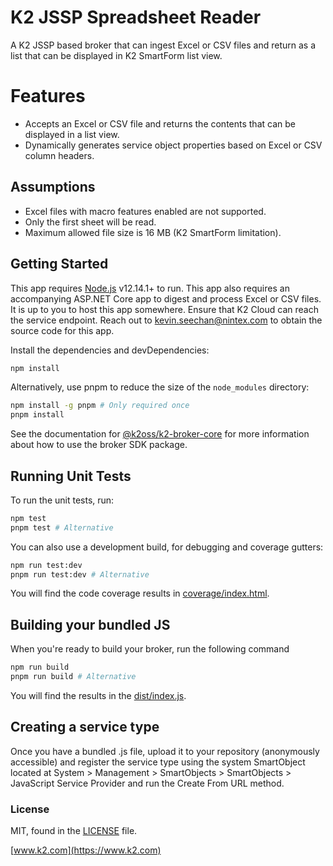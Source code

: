 # K2 JSSP Spreadsheet Reader

A K2 JSSP based broker that can ingest Excel or CSV files and return as a list that can be displayed in K2 SmartForm list view.

# Features

- Accepts an Excel or CSV file and returns the contents that can be displayed in a list view.
- Dynamically generates service object properties based on Excel or CSV column headers.

## Assumptions

- Excel files with macro features enabled are not supported.
- Only the first sheet will be read.
- Maximum allowed file size is 16 MB (K2 SmartForm limitation).

## Getting Started

This app requires [Node.js](https://nodejs.org/) v12.14.1+ to run.
This app also requires an accompanying ASP.NET Core app to digest and process Excel or CSV files. It is up to you to host this app somewhere. Ensure that K2 Cloud can reach the service endpoint. Reach out to kevin.seechan@nintex.com to obtain the source code for this app.

Install the dependencies and devDependencies:

```bash
npm install
```

Alternatively, use pnpm to reduce the size of the `node_modules` directory:

```bash
npm install -g pnpm # Only required once
pnpm install
```

See the documentation for [@k2oss/k2-broker-core](https://www.npmjs.com/package/@k2oss/k2-broker-core)
for more information about how to use the broker SDK package.

## Running Unit Tests

To run the unit tests, run:

```bash
npm test
pnpm test # Alternative
```

You can also use a development build, for debugging and coverage gutters:

```bash
npm run test:dev
pnpm run test:dev # Alternative
```

You will find the code coverage results in [coverage/index.html](./coverage/index.html).

## Building your bundled JS

When you're ready to build your broker, run the following command

```bash
npm run build
pnpm run build # Alternative
```

You will find the results in the [dist/index.js](./dist/index.js).

## Creating a service type

Once you have a bundled .js file, upload it to your repository (anonymously
accessible) and register the service type using the system SmartObject located
at System > Management > SmartObjects > SmartObjects > JavaScript Service
Provider and run the Create From URL method.

### License

MIT, found in the [LICENSE](./LICENSE) file.

[www.k2.com](https://www.k2.com)
